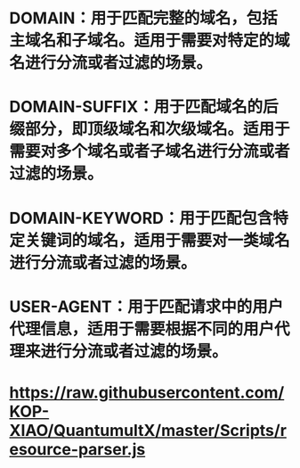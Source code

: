 # DOMAIN：用于匹配完整的域名，包括主域名和子域名。适用于需要对特定的域名进行分流或者过滤的场景。
# DOMAIN-SUFFIX：用于匹配域名的后缀部分，即顶级域名和次级域名。适用于需要对多个域名或者子域名进行分流或者过滤的场景。
# DOMAIN-KEYWORD：用于匹配包含特定关键词的域名，适用于需要对一类域名进行分流或者过滤的场景。
# USER-AGENT：用于匹配请求中的用户代理信息，适用于需要根据不同的用户代理来进行分流或者过滤的场景。
# https://raw.githubusercontent.com/KOP-XIAO/QuantumultX/master/Scripts/resource-parser.js
